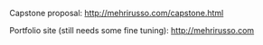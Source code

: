 Capstone proposal: http://mehrirusso.com/capstone.html



Portfolio site (still needs some fine tuning): http://mehrirusso.com